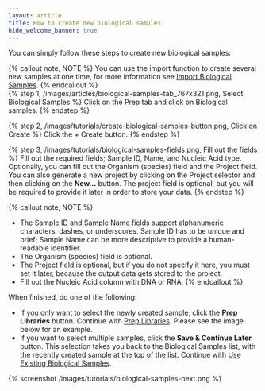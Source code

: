 ```yaml
---
layout: article
title: How to create new biological samples
hide_welcome_banner: true
---
```


You can simply follow these steps to create new biological samples:

{% callout note, NOTE %}
You can use the import function to create several new samples at one time, for more information see [Import Biological Samples](/articles/tutorials/import-biological-samples/).
{% endcallout %}
<br />
{% step 1, /images/articles/biological-samples-tab_767x321.png, Select Biological Samples %}
Click on the Prep tab and click on Biological samples.
{% endstep %}

{% step 2, /images/tutorials/create-biological-samples-button.png, Click on Create %}
Click the + Create button.
{% endstep %}

{% step 3, /images/tutorials/biological-samples-fields.png, Fill out the fields %}
Fill out the required fields; Sample ID, Name, and Nucleic Acid type. Optionally, you can fill out the Organism (species) field and the Project field. You can also generate a new project by clicking on the Project selector and then clicking on the **New...** button. The project field is optional, but you will be required to provide it later in order to store your data.
{% endstep %}

{% callout note, NOTE %}
-	The Sample ID and Sample Name fields support alphanumeric characters, dashes, or underscores. Sample ID has to be unique and brief; Sample Name can be more descriptive to provide a human-readable identifier.
-	The Organism (species) field is optional.
-	The Project field is optional, but if you do not specify it here, you must set it later, because the output data gets stored to the project.
-	Fill out the Nucleic Acid column with DNA or RNA.
{% endcallout %}

When finished, do one of the following:

-	If you only want to select the newly created sample, click the **Prep Libraries** button. Continue with [Prep Libraries](/articles/tutorials/prep-libraries/).  Please see the image below for an example.
-	If you want to select multiple samples, click the **Save & Continue Later** button. This selection takes you back to the Biological Samples list, with the recently created sample at the top of the list. Continue with [Use Existing Biological Samples](/articles/tutorials/use-existing-biological-samples/).

{% screenshot /images/tutorials/biological-samples-next.png %}